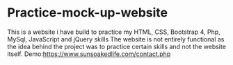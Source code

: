 # Practice-mock-up-website
This is a website i have build to practice my HTML, CSS, Bootstrap 4, Php, MySql, JavaScript and jQuery skills
The website is not entirely functional as the idea behind the project was to practice certain skills and not the website itself.
Demo:https://www.sunsoakedlife.com/contact.php
